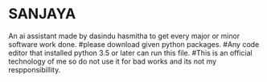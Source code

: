 # SANJAYA
An ai assistant made by dasindu hasmitha to get every major or minor software work done.
    #please download given python packages.
    #Any code editor that installed python 3.5 or later can run this file.
    #This is an official technology of me so do not use it for bad works and its not my respponsibillity.
    
